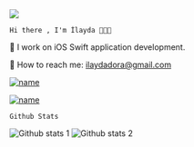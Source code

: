 
 
 <img src="https://media.giphy.com/media/ZRiLoLix9pnW7cVB5y/giphy.gif"> 
 
    Hi there , I'm İlayda 👩🏽‍💻 
 
🌟 I work on iOS Swift application development.

🌟 How to reach me:  ilaydadora@gmail.com

[![name](https://user-images.githubusercontent.com/98653691/190926903-a5ba96e8-6253-4b18-b2f5-860f2ad945be.png)](https://www.linkedin.com/in/ilayda-metin-b270951b1/)

[![name](https://user-images.githubusercontent.com/98653691/190926941-a87f7382-dbbf-4e38-86d8-de593e0a5e94.png)](https://github.com/ilaydadora)


                    
       
    Github Stats
![Github stats 1](https://github-readme-stats.vercel.app/api?username=ilaydadora&show_icons=true&theme=gradient) 
![Github stats 2](https://github-readme-stats.vercel.app/api?username=ilaydadora&show_icons=true&theme=radical)

